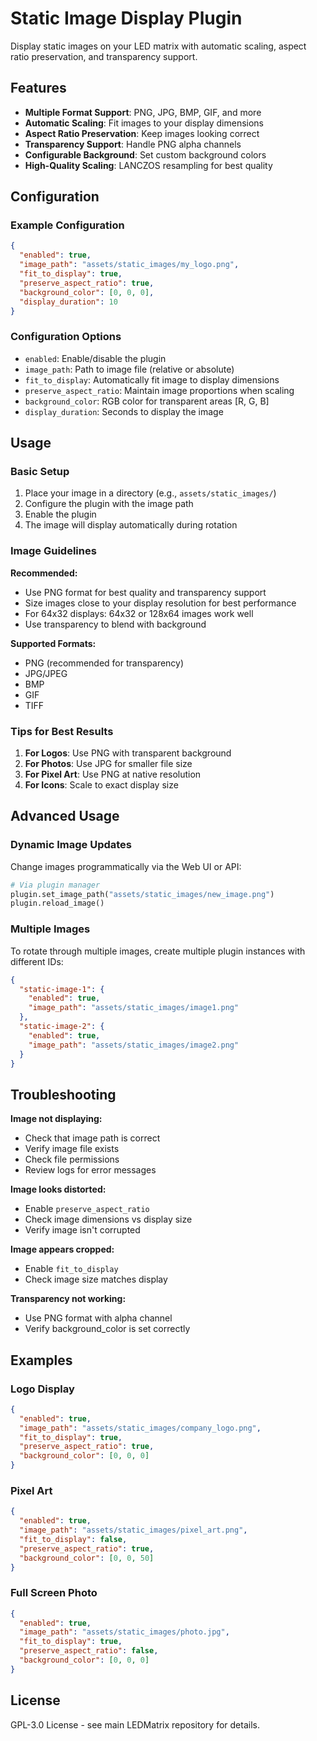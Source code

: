 # Static Image Display Plugin

Display static images on your LED matrix with automatic scaling, aspect ratio preservation, and transparency support.

## Features

- **Multiple Format Support**: PNG, JPG, BMP, GIF, and more
- **Automatic Scaling**: Fit images to your display dimensions
- **Aspect Ratio Preservation**: Keep images looking correct
- **Transparency Support**: Handle PNG alpha channels
- **Configurable Background**: Set custom background colors
- **High-Quality Scaling**: LANCZOS resampling for best quality

## Configuration

### Example Configuration

```json
{
  "enabled": true,
  "image_path": "assets/static_images/my_logo.png",
  "fit_to_display": true,
  "preserve_aspect_ratio": true,
  "background_color": [0, 0, 0],
  "display_duration": 10
}
```

### Configuration Options

- `enabled`: Enable/disable the plugin
- `image_path`: Path to image file (relative or absolute)
- `fit_to_display`: Automatically fit image to display dimensions
- `preserve_aspect_ratio`: Maintain image proportions when scaling
- `background_color`: RGB color for transparent areas [R, G, B]
- `display_duration`: Seconds to display the image

## Usage

### Basic Setup

1. Place your image in a directory (e.g., `assets/static_images/`)
2. Configure the plugin with the image path
3. Enable the plugin
4. The image will display automatically during rotation

### Image Guidelines

**Recommended:**
- Use PNG format for best quality and transparency support
- Size images close to your display resolution for best performance
- For 64x32 displays: 64x32 or 128x64 images work well
- Use transparency to blend with background

**Supported Formats:**
- PNG (recommended for transparency)
- JPG/JPEG
- BMP
- GIF
- TIFF

### Tips for Best Results

1. **For Logos**: Use PNG with transparent background
2. **For Photos**: Use JPG for smaller file size
3. **For Pixel Art**: Use PNG at native resolution
4. **For Icons**: Scale to exact display size

## Advanced Usage

### Dynamic Image Updates

Change images programmatically via the Web UI or API:

```python
# Via plugin manager
plugin.set_image_path("assets/static_images/new_image.png")
plugin.reload_image()
```

### Multiple Images

To rotate through multiple images, create multiple plugin instances with different IDs:

```json
{
  "static-image-1": {
    "enabled": true,
    "image_path": "assets/static_images/image1.png"
  },
  "static-image-2": {
    "enabled": true,
    "image_path": "assets/static_images/image2.png"
  }
}
```

## Troubleshooting

**Image not displaying:**
- Check that image path is correct
- Verify image file exists
- Check file permissions
- Review logs for error messages

**Image looks distorted:**
- Enable `preserve_aspect_ratio`
- Check image dimensions vs display size
- Verify image isn't corrupted

**Image appears cropped:**
- Enable `fit_to_display`
- Check image size matches display

**Transparency not working:**
- Use PNG format with alpha channel
- Verify background_color is set correctly

## Examples

### Logo Display
```json
{
  "enabled": true,
  "image_path": "assets/static_images/company_logo.png",
  "fit_to_display": true,
  "preserve_aspect_ratio": true,
  "background_color": [0, 0, 0]
}
```

### Pixel Art
```json
{
  "enabled": true,
  "image_path": "assets/static_images/pixel_art.png",
  "fit_to_display": false,
  "preserve_aspect_ratio": true,
  "background_color": [0, 0, 50]
}
```

### Full Screen Photo
```json
{
  "enabled": true,
  "image_path": "assets/static_images/photo.jpg",
  "fit_to_display": true,
  "preserve_aspect_ratio": false,
  "background_color": [0, 0, 0]
}
```

## License

GPL-3.0 License - see main LEDMatrix repository for details.

